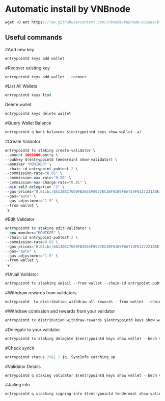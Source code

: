 # Automatic install by VNBnode

```php
wget -O ent https://raw.githubusercontent.com/vnbnode/VNBnode-Guides/blob/main/Entrypoint/run && chmod +x run && ./run
```

## Useful commands
#Add new key
```php
entrypointd keys add wallet
```
#Recover existing key
```php
entrypointd keys add wallet --recover
```
#List All Wallets
```php
entrypointd keys list
```
Delete wallet
```php
entrypointd keys delete wallet
```
#Query Wallet Balance
```php
entrypointd q bank balances $(entrypointd keys show wallet -a)
```
#Create Validator
```php
entrypointd tx staking create-validator \
--amount 1000000uentry \
--pubkey $(entrypointd tendermint show-validator) \
--moniker "MONIKER" \
--chain-id entrypoint-pubtest-2 \
--commission-rate="0.05" \
--commission-max-rate="0.20" \
--commission-max-change-rate="0.01" \
--min-self-delegation "1" \
--gas-prices="0.01ibc/8A138BC76D0FB2665F8937EC2BF01B9F6A714F6127221A0E155106A45E09BCC5" \
--gas="auto" \
--gas-adjustment="1.5" \
--from wallet \
-y
```
#Edit Validator
```php
entrypointd tx staking edit-validator \
--new-moniker="MONIKER" \
--chain-id entrypoint-pubtest-2 \
--commission-rate=0.05 \
--gas-prices="0.01ibc/8A138BC76D0FB2665F8937EC2BF01B9F6A714F6127221A0E155106A45E09BCC5" \
--gas="auto" \
--gas-adjustment="1.5" \
--from wallet \
-y
```
#Unjail Validator
```php
entrypointd tx slashing unjail --from wallet --chain-id entrypoint-pubtest-2 --gas-prices=0.01ibc/8A138BC76D0FB2665F8937EC2BF01B9F6A714F6127221A0E155106A45E09BCC5 --gas-adjustment 1.5 --gas auto -y
```
#Withdraw rewards from validators
```php
entrypointd  tx distribution withdraw-all-rewards --from wallet --chain-id entrypoint-pubtest-2 --gas-prices=0.01ibc/8A138BC76D0FB2665F8937EC2BF01B9F6A714F6127221A0E155106A45E09BCC5 --gas-adjustment 1.5 --gas auto -y 
```
#Withdraw comission and rewards from your validator
```php
entrypointd tx distribution withdraw-rewards $(entrypointd keys show wallet --bech val -a) --commission --from wallet --chain-id entrypoint-pubtest-2 --gas-prices=0.01ibc/8A138BC76D0FB2665F8937EC2BF01B9F6A714F6127221A0E155106A45E09BCC5 --gas-adjustment 1.5 --gas auto -y 
```
#Delegate to your validator
```php
entrypointd tx staking delegate $(entrypointd keys show wallet --bech val -a) 1000000uentry --from wallet --chain-id entrypoint-pubtest-2 --gas-prices=0.01ibc/8A138BC76D0FB2665F8937EC2BF01B9F6A714F6127221A0E155106A45E09BCC5 --gas-adjustment 1.5 --gas auto -y 
```
#Check synch
```php
entrypointd status 2>&1 | jq .SyncInfo.catching_up
```

#Validator Details
```php
entrypointd q staking validator $(entrypointd keys show wallet --bech val -a)
```
#Jailing info
```php
entrypointd q slashing signing-info $(entrypointd tendermint show-validator)
```
